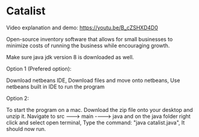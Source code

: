 # Catalist

Video explanation and demo: https://youtu.be/B_cZSHXD4D0

Open-source inventory software that allows for small businesses to minimize costs of running the business while encouraging growth.

Make sure java jdk version 8 is downloaded as well.

Option 1 (Prefered option):
  
Download netbeans IDE, Download files and move onto netbeans, Use netbeans built in IDE to run the program
  
Option 2:

To start the program on a mac. Download the zip file onto your desktop and unzip it. Navigate to src ---> main ----> java and on the java folder right click and  select open terminal, Type the command: "java catalist.java", It should now run.
